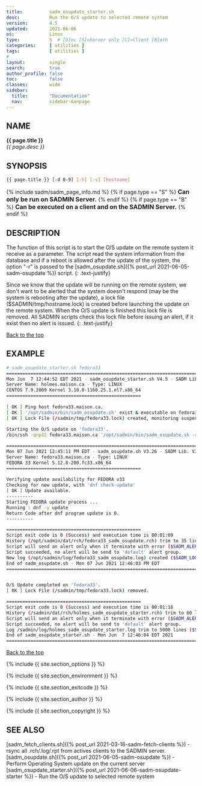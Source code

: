 ```yaml
---
title:          sadm_osupdate_starter.sh
desc:           Run the O/S update to selected remote system
version:        4.5
updated:        2021-06-06
os:             Linux
type:           S  # [D]oc [S]=Server only [C]=Client [B]oth
categories:     [ utilities ] 
tags:           [ utilities ] 
#
layout:         single
search:         true
author_profile: false
toc:            false
classes:        wide
sidebar:
  title:        "Documentation"
  nav:          sidebar-manpage
---
```

<a id="top_of_page"></a>



<a id="name"></a>
## NAME
**{{ page.title }}**  
*{{ page.desc }}*   



<a id="synopsis"></a>
## SYNOPSIS

```bash
{{ page.title }} [-d 0-9] [-h] [-v] [hostname]
```

{% include sadm/sadm_page_info.md %}
{% if page.type == "S" %}
<font size="3"><strong>Can only be run on SADMIN Server.</strong></font>
{% endif %}
{% if page.type == "B" %}
<font size="3"><strong>Can be executed on a client and on the SADMIN Server.</strong></font>
{% endif %}




<a id="description"></a>
## DESCRIPTION
The function of this script is to start the O/S update on the remote system it receive as a parameter.
The script read the system information from the database and if a reboot is allowed after the
update of the system, the option "-r" is passed to the [sadm_osupdate.sh]({% post_url 2021-06-05-sadm-osupdate %})
script.
{: .text-justify}

Since we know that the update will be running on the remote system, we don't want to be alerted 
that the system doesn't respond (may be the system is rebooting after the update), a lock file
($SADMIN/tmp/hostname.lock) is created before launching the update on the remote system. When 
the O/S update is finished this lock file is removed. All SADMIN scripts check this lock file
before issuing an alert, if it exist then no alert is issued.
{: .text-justify}
 
[Back to the top](#top_of_page)



<a id="examples"></a>
## EXAMPLE

```bash
# sadm_osupdate_starter.sh fedora33
================================================================================
Mon Jun  7 12:44:52 EDT 2021 - sadm_osupdate_starter.sh V4.5 - SADM Lib. V3.70
Server Name: holmes.maison.ca - Type: LINUX
CENTOS 7.9.2009 Kernel 3.10.0-1160.25.1.el7.x86_64
==================================================
 
[ OK ] Ping host fedora33.maison.ca.
[ OK ] '/opt/sadmin/bin/sadm_osupdate.sh' exist & executable on fedora33.maison.ca.
[ OK ] Lock File (/sadmin/tmp/fedora33.lock) created, monitoring suspended.
 
Starting the O/S update on 'fedora33'.
/bin/ssh -qnp32 fedora33.maison.ca '/opt/sadmin/bin/sadm_osupdate.sh -r'

================================================================================
Mon 07 Jun 2021 12:45:11 PM EDT - sadm_osupdate.sh V3.26 - SADM Lib. V3.70
Server Name: fedora33.maison.ca - Type: LINUX
FEDORA 33 Kernel 5.12.8-200.fc33.x86_64
==================================================
 
Verifying update availability for FEDORA v33
Checking for new update, with 'dnf check-update'
[ OK ] Update available.
----------
Starting FEDORA update process ...
Running : dnf -y update
Return Code after dnf program update is 0.
----------

==================================================
Script exit code is 0 (Success) and execution time is 00:01:09
History (/opt/sadmin/dat/rch/fedora33_sadm_osupdate.rch) trim to 35 lines.
Script will send an alert only when it terminate with error ($SADM_ALERT_TYPE=1).
Script succeeded, no alert will be send to 'default' alert group.
New log (/opt/sadmin/log/fedora33_sadm_osupdate.log) created ($SADM_LOG_APPEND='N').
End of sadm_osupdate.sh - Mon 07 Jun 2021 12:46:03 PM EDT
================================================================================


O/S Update completed on 'fedora33'.
[ OK ] Lock File (/sadmin/tmp/fedora33.lock) removed.

==================================================
Script exit code is 0 (Success) and execution time is 00:01:16
History (/sadmin/dat/rch/holmes_sadm_osupdate_starter.rch) trim to 60 lines.
Script will send an alert only when it terminate with error ($SADM_ALERT_TYPE=1).
Script succeeded, no alert will be send to 'default' alert group.
Log /sadmin/log/holmes_sadm_osupdate_starter.log trim to 5000 lines ($SADM_MAX_LOGLINE=5000).
End of sadm_osupdate_starter.sh - Mon Jun  7 12:46:04 EDT 2021
================================================================================
```
<!-- ![Daily Script Report Example](/assets/img/man/sadm_daily_report_script.png){: .align-center} -->

[Back to the top](#top_of_page)


{% include {{ site.section_options     }} %}

{% include {{ site.section_environment }} %}

{% include {{ site.section_exitcode    }} %}

{% include {{ site.section_author      }} %}

{% include {{ site.section_copyright   }} %}


<a id="seealso"></a>
## SEE ALSO

[sadm_fetch_clients.sh]({% post_url 2021-03-16-sadm-fetch-clients %}) - rsync all .rch/.log/.rpt from actives clients to the SADMIN server.  
[sadm_osupdate.sh]({% post_url 2021-06-05-sadm-osupdate %}) - Perform Operating System update on the current server  
[sadm_osupdate_starter.sh]({% post_url 2021-06-06-sadm-osupdate-starter %}) - Run the O/S update to selected remote system   

